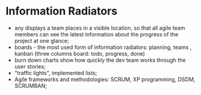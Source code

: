 # Information Radiators
- any displays a team places in a visible location, so that all agile team members can see the latest information about the progress of the project at one glance;
- boards - the most used form of information radiators: planning, teams , kanban (three columns board: todo, progress, done)
- burn down charts show how quickly the dev team works through the user stories;
- "traffic lights", implemented lists;
- Agile frameworks and methodologies: SCRUM, XP programming, DSDM, SCRUMBAN;